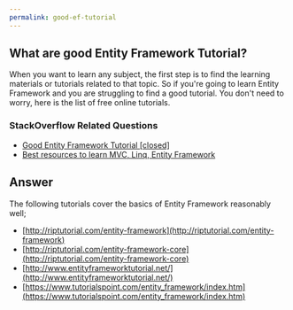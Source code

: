 ```yaml
---
permalink: good-ef-tutorial
---
```


## What are good Entity Framework Tutorial?  

When you want to learn any subject, the first step is to find the learning materials or tutorials related to that topic. So if you're going to learn Entity Framework and you are struggling to find a good tutorial. You don't need to worry, here is the list of free online tutorials. 

### StackOverflow Related Questions

 - [Good Entity Framework Tutorial [closed]](https://stackoverflow.com/questions/12930884/good-entity-framework-tutorial)
 - [Best resources to learn MVC, Linq, Entity Framework](https://stackoverflow.com/questions/8992618/best-resources-to-learn-mvc-linq-entity-framework)

## Answer

The following tutorials cover the basics of Entity Framework reasonably well;

- [http://riptutorial.com/entity-framework](http://riptutorial.com/entity-framework)
- [http://riptutorial.com/entity-framework-core](http://riptutorial.com/entity-framework-core)
- [http://www.entityframeworktutorial.net/](http://www.entityframeworktutorial.net/)
- [https://www.tutorialspoint.com/entity_framework/index.htm](https://www.tutorialspoint.com/entity_framework/index.htm)
